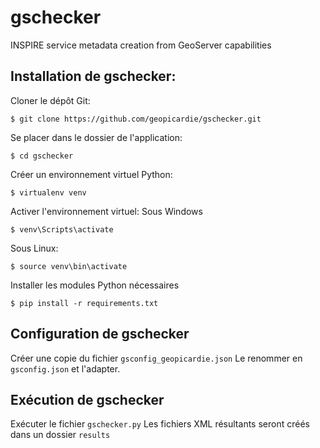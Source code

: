 # gschecker
INSPIRE service metadata creation from GeoServer capabilities

## Installation de gschecker:

Cloner le dépôt Git:
```
$ git clone https://github.com/geopicardie/gschecker.git
```

Se placer dans le dossier de l'application:
```
$ cd gschecker
```

Créer un environnement virtuel Python:
```
$ virtualenv venv
```

Activer l'environnement virtuel:
Sous Windows
```
$ venv\Scripts\activate
```
Sous Linux:
```
$ source venv\bin\activate
```

Installer les modules Python nécessaires
```
$ pip install -r requirements.txt
```

## Configuration de gschecker

Créer une copie du fichier `gsconfig_geopicardie.json`
Le renommer en `gsconfig.json` et l'adapter.

## Exécution de gschecker

Exécuter le fichier `gschecker.py`
Les fichiers XML résultants seront créés dans un dossier `results`  
